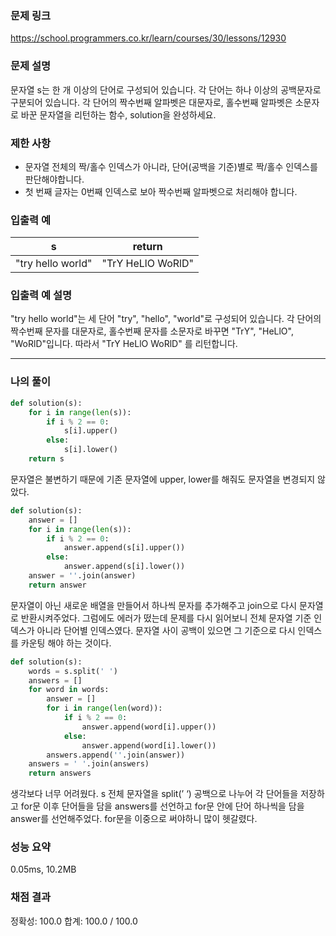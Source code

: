 ### 문제 링크

https://school.programmers.co.kr/learn/courses/30/lessons/12930

### **문제 설명**

문자열 s는 한 개 이상의 단어로 구성되어 있습니다. 각 단어는 하나 이상의 공백문자로 구분되어 있습니다. 각 단어의 짝수번째 알파벳은 대문자로, 홀수번째 알파벳은 소문자로 바꾼 문자열을 리턴하는 함수, solution을 완성하세요.

### 제한 사항

- 문자열 전체의 짝/홀수 인덱스가 아니라, 단어(공백을 기준)별로 짝/홀수 인덱스를 판단해야합니다.
- 첫 번째 글자는 0번째 인덱스로 보아 짝수번째 알파벳으로 처리해야 합니다.

### 입출력 예

| s | return |
| --- | --- |
| "try hello world" | "TrY HeLlO WoRlD" |

### 입출력 예 설명

"try hello world"는 세 단어 "try", "hello", "world"로 구성되어 있습니다. 각 단어의 짝수번째 문자를 대문자로, 홀수번째 문자를 소문자로 바꾸면 "TrY", "HeLlO", "WoRlD"입니다. 따라서 "TrY HeLlO WoRlD" 를 리턴합니다.

---

### 나의 풀이

```python
def solution(s):
    for i in range(len(s)):
        if i % 2 == 0:
            s[i].upper()
        else:
            s[i].lower()
    return s
```

문자열은 불변하기 때문에 기존 문자열에 upper, lower를 해줘도 문자열을 변경되지 않았다. 

```python
def solution(s):
    answer = []
    for i in range(len(s)):
        if i % 2 == 0:
            answer.append(s[i].upper())
        else:
            answer.append(s[i].lower())
    answer = ''.join(answer)
    return answer
```

문자열이 아닌 새로운 배열을 만들어서  하나씩 문자를 추가해주고 join으로 다시 문자열로 반환시켜주었다. 그럼에도 에러가 떴는데 문제를 다시 읽어보니 전체 문자열 기준 인덱스가 아니라 단어별 인덱스였다. 문자열 사이 공백이 있으면 그 기준으로 다시 인덱스를 카운팅 해야 하는 것이다.

```python
def solution(s):
    words = s.split(' ')
    answers = []
    for word in words:
        answer = []
        for i in range(len(word)):
            if i % 2 == 0:
                answer.append(word[i].upper())
            else:
                answer.append(word[i].lower())
        answers.append(''.join(answer))
    answers = ' '.join(answers)
    return answers
```

생각보다 너무 어려웠다. s 전체 문자열을 split(’ ‘) 공백으로 나누어 각 단어들을 저장하고 for문 이후 단어들을 담을 answers를 선언하고 for문 안에 단어 하나씩을 담을 answer를 선언해주었다. for문을 이중으로 써야하니 많이 헷갈렸다.

### 성능 요약

0.05ms, 10.2MB

### 채점 결과

정확성: 100.0
합계: 100.0 / 100.0
